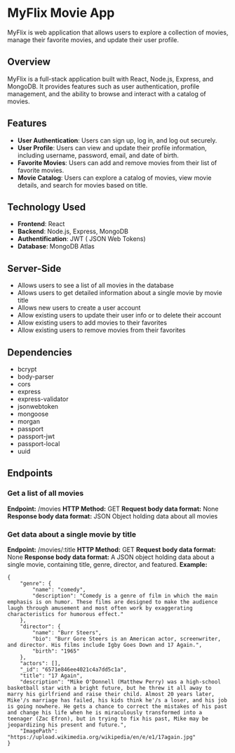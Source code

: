 # MyFlix Movie App

MyFlix is web application that allows users to explore a collection of movies, manage their favorite movies, and update their user profile.

## Overview

MyFlix is a full-stack application built with React, Node.js, Express, and MongoDB. It provides features such as user authentication, profile management, and the ability to browse and interact with a catalog of movies.

## Features

- **User Authentication**: Users can sign up, log in, and log out securely.
- **User Profile**: Users can view and update their profile information, including username, password, email, and date of birth.
- **Favorite Movies**: Users can add and remove movies from their list of favorite movies.
- **Movie Catalog**: Users can explore a catalog of movies, view movie details, and search for movies based on title.

## Technology Used
- **Frontend**: React
- **Backend**: Node.js, Express, MongoDB
- **Authentification**: JWT ( JSON Web Tokens)
- **Database**: MongoDB Atlas

## Server-Side
- Allows users to see a list of all movies in the database
- Allows users to get detailed information about a single movie by movie title
- Allows new users to create a user account
- Allow existing users to update their user info or to delete their account
- Allow existing users to add movies to their favorites
- Allow existing users to remove movies from their favorites

## Dependencies 
- bcrypt
- body-parser
- cors
- express
- express-validator
- jsonwebtoken
- mongoose
- morgan
- passport
- passport-jwt
- passport-local
- uuid

## Endpoints
### Get a list of all movies 
**Endpoint:** /movies
**HTTP Method:** GET
**Request body data format:** None
**Response body data format:** JSON Object holding data about all movies

### Get data about a single movie by title
**Endpoint:** /movies/:title
**HTTP Method:** GET
**Request body data format:** None
**Response body data format:** A JSON object holding data about a single movie, containing title, genre, director, and featured.
**Example:**
```
{
    "genre": {
        "name": "comedy",
        "description": "Comedy is a genre of film in which the main emphasis is on humor. These films are designed to make the audience laugh through amusement and most often work by exaggerating characteristics for humorous effect."
    },
    "director": {
        "name": "Burr Steers",
        "bio": "Burr Gore Steers is an American actor, screenwriter, and director. His films include Igby Goes Down and 17 Again.",
        "birth": "1965"
    },
    "actors": [],
    "_id": "6571e846ee4021c4a7dd5c1a",
    "title": "17 Again",
    "description": "Mike O'Donnell (Matthew Perry) was a high-school basketball star with a bright future, but he threw it all away to marry his girlfriend and raise their child. Almost 20 years later, Mike'/s marriage has failed, his kids think he'/s a loser, and his job is going nowhere. He gets a chance to correct the mistakes of his past and change his life when he is miraculously transformed into a teenager (Zac Efron), but in trying to fix his past, Mike may be jeopardizing his present and future.",
    "ImagePath": "https://upload.wikimedia.org/wikipedia/en/e/e1/17again.jpg"
}
```






